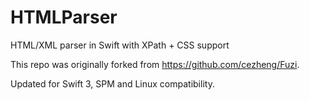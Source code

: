 # HTMLParser
HTML/XML parser in Swift with XPath + CSS support

This repo was originally forked from https://github.com/cezheng/Fuzi.

Updated for Swift 3, SPM and Linux compatibility.
